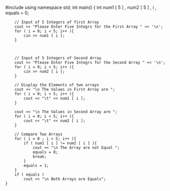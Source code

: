 #include<iostream>
using namespace std;
	int main()
	{
		int num1 [ 5 ] , num2 [ 5 ] , i , equals = 0;
		
		// Input of 5 Integers of first Array
		cout << "Please Enter Five Integrs for the First Array " << '\n';
		for ( i = 0; i < 5; i++ ){
			cin >> num1 [ i ];
		}
		
	
		
		// Input of 5 Integers of Second Array
		cout << "Please Enter Five Integrs for the Second Array " << '\n';
		for ( i = 0; i < 5; i++ ){
			cin >> num2 [ i ];
		}
		
		// Display the Elements of two arrays 
		cout << "\n The Values in First Array are ";
		for ( i = 0; i < 5; i++ ){
			cout << "\t" << num1 [ i ];
		}
		
		cout << "\n The Values in Second Array are ";
		for ( i = 0; i < 5; i++ ){
			cout << "\t" << num2 [ i ];
		}
		
		// Compare Two Arrays 
		for ( i = 0 ; i < 5; i++ ){
			if ( num1 [ i ] != num2 [ i ] ){
				cout << "\n The Array are not Equal ";
				equals = 0;
				break;
			}
			equals = 1;
		} 
		if ( equals )
			cout << "\n Both Arrays are Equals";
	}
